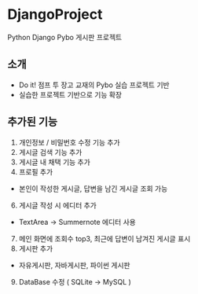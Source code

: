 # DjangoProject

Python Django Pybo 게시판 프로젝트

## 소개

- Do it! 점프 투 장고 교재의 Pybo 실습 프로젝트 기반
- 실습한 프로젝트 기반으로 기능 확장

## 추가된 기능

1. 개인정보 / 비밀번호 수정 기능 추가
2. 게시글 검색 기능 추가
3. 게시글 내 채택 기능 추가
4. 프로필 추가
  - 본인이 작성한 게시글, 답변을 남긴 게시글 조회 가능
6. 게시글 작성 시 에디터 추가
  - TextArea -> Summernote 에디터 사용
7. 메인 화면에 조회수 top3, 최근에 답변이 남겨진 게시글 표시 
8. 게시판 추가 
  - 자유게시판, 자바게시판, 파이썬 게시판
9. DataBase 수정 ( SQLite -> MySQL )

